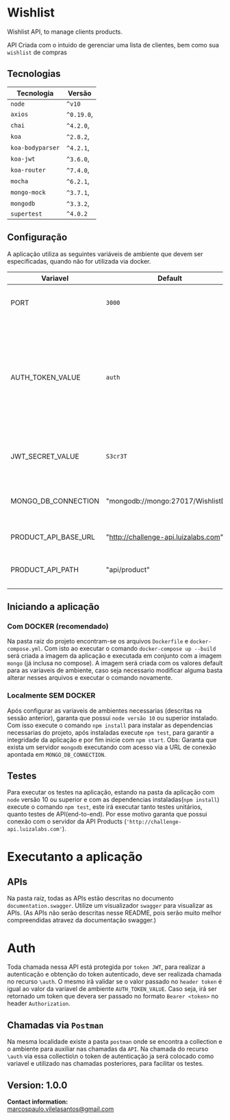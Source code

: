 # Wishlist
Wishlist API, to manage clients products.

API Criada com o intuido de gerenciar uma lista de clientes, bem como sua `wishlist` de compras

## Tecnologias
Tecnologia | Versão
--- | --- 
`node`| `^v10`
`axios`| `^0.19.0`,
`chai`| `^4.2.0`,
`koa`| `^2.8.2`,
`koa-bodyparser`| `^4.2.1`,
`koa-jwt`| `^3.6.0`,
`koa-router`| `^7.4.0`,
`mocha`| `^6.2.1`,
`mongo-mock`| `^3.7.1`,
`mongodb`| `^3.3.2`,
`supertest`| `^4.0.2`

## Configuração
A aplicação utiliza as seguintes variáveis de ambiente que devem ser especificadas, quando não for utilizada via docker.

Variavel | Default | Descrição
--- | --- | ----    
PORT | ```3000``` | Porta onde a aplicação ira receber os requests.
AUTH\_TOKEN\_VALUE | `auth` | Valor recebido no recurso `/auth` no `header: token`, que irá fazer a autenticação e retornar um token `JWT` para as seguintes requisições.
JWT\_SECRET\_VALUE | `S3cr3T` | Utilizado para assinatura e validação do `JWT`.
MONGO\_DB\_CONNECTION | "mongodb://mongo:27017/WishlistDB" | Url de conexão com a base de dados `MONGO`
PRODUCT\_API\_BASE\_URL | "http://challenge-api.luizalabs.com" | Url base para API de produtos
PRODUCT\_API\_PATH | "api/product" | Path de acesso da API de produtos

## Iniciando a aplicação 
### Com DOCKER (recomendado)
Na pasta raiz do projeto encontram-se os arquivos `Dockerfile` e `docker-compose.yml`. Com isto ao executar o comando `docker-compose up --build` será criada a imagem da aplicação e executada em conjunto com a imagem `mongo` (já inclusa no compose). A imagem será criada com os valores default para as variaveis de ambiente, caso seja necessario modificar alguma basta alterar nesses arquivos e executar o comando novamente.

### Localmente SEM DOCKER
Após configurar as variaveis de ambientes necessarias (descritas na sessão anterior), garanta que possui `node versão 10` ou superior instalado. Com isso execute o comando `npm install` para instalar as dependencias necessarias do projeto, após instaladas execute `npm test`, para garantir a integridade da aplicação e por fim inicie com `npm start`. Obs: Garanta que exista um servidor `mongodb` executando com acesso via a URL de conexão apontada em `MONGO_DB_CONNECTION`.


## Testes
Para executar os testes na aplicação, estando na pasta da aplicação com `node` versão 10 ou superior e com as dependencias instaladas(`npm install`) execute o comando
`npm test`, este irá executar tanto testes unitários, quanto testes de API(end-to-end). Por esse motivo garanta que possui conexão com o servidor da API Products (`'http://challenge-api.luizalabs.com'`).

# Executanto a aplicação
## APIs
Na pasta raiz, todas as APIs estão descritas no documento `documentation.swagger`. Utilize um visualizador `swagger` para visualizar as APIs. (As APIs não serão descritas nesse README, pois serão muito melhor compreendidas atravez da documentação swagger.)

# Auth
Toda chamada nessa API está protegida por `token JWT`, para realizar a autenticação e obtenção do token autenticado, deve ser realizada chamada no recurso `\auth`. O mesmo irã validar se o valor passado no `header token` é igual ao valor da variavel de ambiente `AUTH_TOKEN_VALUE`. Caso seja, irá ser retornado um token que devera ser passado no formato `Bearer <token>` no header `Authorization`.

## Chamadas via `Postman`
Na mesma localidade existe a pasta `postman` onde se encontra a collection e o ambiente para auxiliar nas chamadas da `API`. Na chamada do recurso `\auth` via essa collectio\n o token de autenticação ja será colocado como variavel e utilizado nas chamadas posteriores, para facilitar os testes.


## Version: 1.0.0

**Contact information:**  
marcospaulo.vilelasantos@gmail.com  